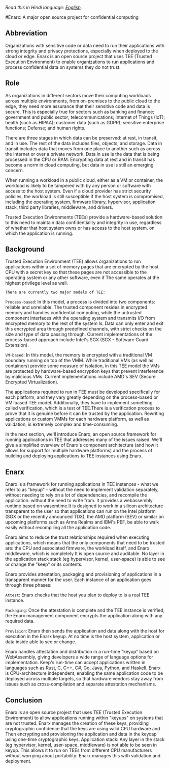 *Read this in Hindi language: [English](enarx_intro_hindi.md).*

#Enarx: A major open source project for confidential computing


## Abbreviation

Organizations with sensitive code or data need to run their applications with strong integrity and privacy protections, especially when deployed to the cloud or edge. Enarx is an open source project that uses TEE (Trusted Execution Environment) to enable organizations to run applications and process confidential data on systems they do not trust.


## Role

As organizations in different sectors move their computing workloads across multiple environments, from on-premises to the public cloud to the edge, they need more assurance that their sensitive code and data is secure. This is especially true for sectors such as banking and finance; government and public sector; telecommunications; Internet of Things (IoT); health (such as HIPAA); customer data (such as GDPR); sensitive enterprise functions; Defense; and human rights.

There are three stages in which data can be preserved: at rest, in transit, and in use. The rest of the data includes files, objects, and storage. Data in transit includes data that moves from one place to another such as across the Internet or over a private network. Data in use is the data that is being processed in the CPU or RAM. Encrypting data at rest and in transit has become a norm in cloud computing, but data in use is still an emerging concern.

When running a workload in a public cloud, either as a VM or container, the workload is likely to be tampered with by any person or software with access to the host system. Even if a cloud provider has strict security policies, the workload is still susceptible if the host system is compromised, including the operating system, firmware library, hypervisor, application stack, third party libraries, middleware, and drivers.


Trusted Execution Environments (TEEs) provide a hardware-based solution to this need to maintain data confidentiality and integrity in use, regardless of whether that host system owns or has access to the host system. on which the application is running.

## Background

Trusted Execution Environment (TEE) allows organizations to run applications within a set of memory pages that are encrypted by the host CPU with a secret key so that these pages are not accessible to the operating system or any other software, even if The same operates at the highest privilege level as well.

`There are currently two major models of TEE:`

`Process-based`: In this model, a process is divided into two components: reliable and unreliable. The trusted component resides in encrypted memory and handles confidential computing, while the untrusted component interfaces with the operating system and transmits I/O from encrypted memory to the rest of the system Is. Data can only enter and exit this encrypted area through predefined channels, with strict checks on the size and type of data passing through. Current implementations of the process-based approach include Intel's SGX (SGX - Software Guard Extension).

`VM-based`: In this model, the memory is encrypted with a traditional VM boundary running on top of the VMM. While traditional VMs (as well as containers) provide some measure of isolation, in this TEE model the VMs are protected by hardware-based encryption keys that prevent interference by malicious VMs. Current implementations include AMD's SEV (Secure Encrypted Virtualization).

The applications required to run in TEE must be developed specifically for each platform, and they vary greatly depending on the process-based or VM-based TEE model. Additionally, they have to implement something called verification, which is a test of TEE.There is a verification process to prove that it is genuine before it can be trusted by the application. Rewriting applications or custom VMMs for each hardware platform, as well as validation, is extremely complex and time-consuming.




In the next section, we'll introduce Enarx, an open source framework for running applications in TEE that addresses many of the issues raised. We'll give a simplified overview of Enarx's component architecture (and how it allows for support for multiple hardware platforms) and the process of building and deploying applications to TEE instances using Enarx.

## Enarx

Enarx is a framework for running applications in TEE instances - what we refer to as "keyup" - without the need to implement validation separately, without needing to rely on a lot of dependencies, and recompile the application. without the need to write from. It provides a webassembly runtime based on wasemtime.It is designed to work in a silicon architecture transparent to the user so that applications can run on the Intel platform (SGX or the recently announced TDX), the AMD platform (SEV) or similar on upcoming platforms such as Arms Realms and IBM's PEF, be able to walk easily without recompiling all the application code.

Enarx aims to reduce the trust relationships required when executing applications, which means that the only components that need to be trusted are: the CPU and associated firmware, the workload itself, and Enarx middleware, which is completely It is open source and auditable. No layer in the application stack stack (eg hypervisor, kernel, user-space) is able to see or change the "keep" or its contents.

Enarx provides attestation, packaging and provisioning of applications in a transparent manner for the user. Each instance of an application goes through three phases:

`Attest`: Enarx checks that the host you plan to deploy to is a real TEE instance.

`Packaging`: Once the attestation is complete and the TEE instance is verified, the Enarx management component encrypts the application along with any required data.

`Provision`: Enarx then sends the application and data along with the host for execution in the Enarx keyup. At no time is the host system, application or data inside able to see or change.




Enarx handles attestation and distribution in a run-time "keyup" based on WebAssembly, giving developers a wide range of language options for implementation. Keep's run-time can accept applications written in languages ​​such as Rust, C, C++, C#, Go, Java, Python, and Haskell. Enarx is CPU-architecture independent, enabling the same application code to be deployed across multiple targets, so that hardware vendors stay away from issues such as cross-compilation and separate attestation mechanisms.

## Conclusion
Enarx is an open source project that uses TEE (Trusted Execution Environment) to allow applications running within "keyups" on systems that are not trusted. Enarx manages the creation of these keys, providing cryptographic confidence that the keys are using valid CPU hardware and Then encrypting and provisioning the application and data in the keycap using one-time cryptographic keys. Application stack: Any layer in the stack (eg hypervisor, kernel, user-space, middleware) is not able to be seen in keyup. This allows it to run on TEEs from different CPU manufacturers without worrying about portability: Enarx manages this with validation and deployment.
